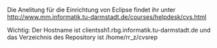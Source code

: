 Die Anelitung für die Einrichtung von Eclipse findet ihr unter http://www.mm.informatik.tu-darmstadt.de/courses/helpdesk/cvs.html

Wichtig: Der Hostname ist clientssh1.rbg.informatik.tu-darmstadt.de und das Verzeichnis des Repository ist /home/rr\_z/cvsrep